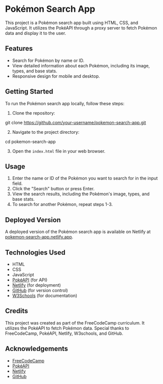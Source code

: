 # Pokémon Search App

This project is a Pokémon search app built using HTML, CSS, and JavaScript. It utilizes the PokéAPI through a proxy server to fetch Pokémon data and display it to the user.

## Features

- Search for Pokémon by name or ID.
- View detailed information about each Pokémon, including its image, types, and base stats.
- Responsive design for mobile and desktop.

## Getting Started

To run the Pokémon search app locally, follow these steps:

1. Clone the repository:

  git clone https://github.com/your-username/pokemon-search-app.git


2. Navigate to the project directory:

cd pokemon-search-app


3. Open the `index.html` file in your web browser.

## Usage

1. Enter the name or ID of the Pokémon you want to search for in the input field.
2. Click the "Search" button or press Enter.
3. View the search results, including the Pokémon's image, types, and base stats.
4. To search for another Pokémon, repeat steps 1-3.

## Deployed Version

A deployed version of the Pokémon search app is available on Netlify at [pokemon-search-app.netlify.app](https://pokemon-search-app.netlify.app/).

## Technologies Used

- HTML
- CSS
- JavaScript
- [PokéAPI](https://pokeapi.co/) (for API)
- [Netlify](https://www.netlify.com/) (for deployment)
- [GitHub](https://github.com/) (for version control)
- [W3Schools](https://www.w3schools.com/) (for documentation)

## Credits

This project was created as part of the FreeCodeCamp curriculum. It utilizes the PokéAPI to fetch Pokémon data. Special thanks to FreeCodeCamp, PokéAPI, Netlify, W3schools, and GitHub.

## Acknowledgements

- [FreeCodeCamp](https://www.freecodecamp.org/)
- [PokéAPI](https://pokeapi.co/)
- [Netlify](https://www.netlify.com/)
- [GitHub](https://github.com/)


